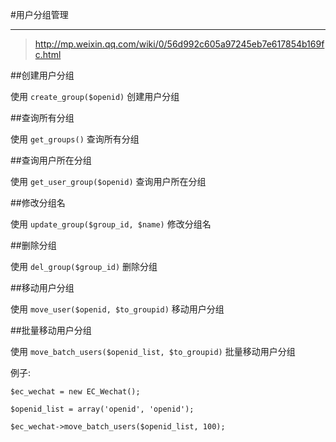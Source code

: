 #用户分组管理

---

> http://mp.weixin.qq.com/wiki/0/56d992c605a97245eb7e617854b169fc.html


##创建用户分组

使用 ``` create_group($openid) ``` 创建用户分组


##查询所有分组

使用 ``` get_groups() ``` 查询所有分组


##查询用户所在分组

使用 ``` get_user_group($openid) ``` 查询用户所在分组


##修改分组名

使用 ``` update_group($group_id, $name) ``` 修改分组名


##删除分组

使用 ``` del_group($group_id) ``` 删除分组


##移动用户分组

使用 ``` move_user($openid, $to_groupid) ``` 移动用户分组


##批量移动用户分组

使用 ``` move_batch_users($openid_list, $to_groupid) ``` 批量移动用户分组

例子:

```
$ec_wechat = new EC_Wechat();

$openid_list = array('openid', 'openid');

$ec_wechat->move_batch_users($openid_list, 100);
```